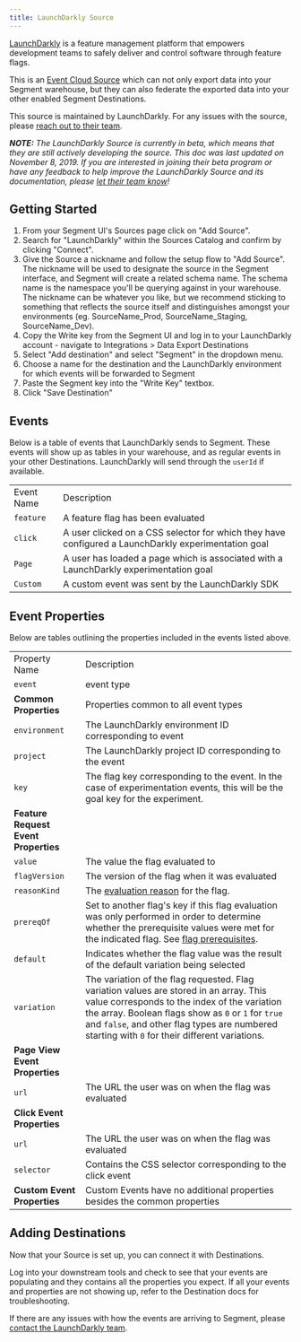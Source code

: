 ```yaml
---
title: LaunchDarkly Source
---
```

[LaunchDarkly](https://launchdarkly.com) is a feature management platform that empowers development teams to safely deliver and control software through feature flags.

This is an [Event Cloud Source](https://segment.com/docs/sources/#event-cloud-sources) which can not only export data into your Segment warehouse, but they can also federate the exported data into your other enabled Segment Destinations.


This source is maintained by LaunchDarkly. For any issues with the source, please [reach out to their team](mailto:support@launchdarkly.com).


_**NOTE:** The LaunchDarkly Source is currently in beta, which means that they are still actively developing the source. This doc was last updated on November 8, 2019. If you are interested in joining their beta program or have any feedback to help improve the LaunchDarkly Source and its documentation, please [let  their team know](mailto:support@launchdarkly.com)!_


## Getting Started

1. From your Segment UI's Sources page click on "Add Source".
2. Search for "LaunchDarkly" within the Sources Catalog and confirm by clicking "Connect".
3. Give the Source a nickname and follow the setup flow to "Add Source". The nickname will be used to designate the source in the Segment interface, and Segment will create a related schema name. The schema name is the namespace you'll be querying against in your warehouse. The nickname can be whatever you like, but we recommend sticking to something that reflects the source itself and distinguishes amongst your environments (eg. SourceName_Prod, SourceName_Staging, SourceName_Dev).
4. Copy the Write key from the Segment UI and log in to your LaunchDarkly account - navigate to Integrations > Data Export Destinations
5. Select "Add destination" and select "Segment" in the dropdown menu.
6. Choose a name for the destination and the LaunchDarkly environment for which events will be forwarded to Segment
7. Paste the Segment key into the "Write Key" textbox.
8. Click "Save Destination"

## Events

Below is a table of events that LaunchDarkly sends to Segment. These events will show up as tables in your warehouse, and as regular events in your other Destinations. LaunchDarkly will send through the `userId` if available.

<table>
  <tr>
   <td>Event Name</td>
   <td>Description</td>
  </tr>
  <tr>
  <td><code>feature</code></td>
   <td>A feature flag has been evaluated</td>
  </tr>
  <tr>
  <td><code>click</code></td>
   <td>A user clicked on a CSS selector for which they have configured a LaunchDarkly experimentation goal</td>
  </tr>
  <tr>
  <td><code>Page</code></td>
   <td>A user has loaded a page which is associated with a LaunchDarkly experimentation goal</td>
  </tr>
  <tr>
  <td><code>Custom</code></td>
   <td>A custom event was sent by the LaunchDarkly SDK</td>
  </tr>
</table>

## Event Properties

Below are tables outlining the properties included in the events listed above.

<table>
  <tr>
   <td>Property Name</td>
   <td>Description</td>
  </tr>
  <tr>
  <td><code>event</code></td>
   <td>event type</td>
  </tr>
  <tr><td><b>Common Properties</b></td>
  <td>Properties common to all event types</td>
  </tr>
  <tr>
  <td><code>environment</code></td>
   <td>The LaunchDarkly environment ID corresponding to event</td>
  </tr>
  <tr>
  <td><code>project</code></td>
   <td>The LaunchDarkly project ID corresponding to the event</td>
  </tr>
  <tr>
   <td><code>key</code></td>
   <td>The flag key corresponding to the event. In the case of experimentation events, this will be the goal key for the experiment.</td>
  </tr>
  <tr>
  <td><b>Feature Request Event Properties</b></td>
  </tr>
  <tr>
  <td><code>value</code></td>
      <td>The value the flag evaluated to</td>
  </tr>
  <tr>
  <td><code>flagVersion</code></td>
      <td>The version of the flag when it was evaluated</td>
  </tr>
  <tr>
  <td><code>reasonKind</code></td>
      <td>The <a href="https://docs.launchdarkly.com/docs/evaluation-reasons">evaluation reason</a> for the flag.</td>
  </tr>
  <tr>
  <td><code>prereqOf</code></td>
      <td>Set to another flag's key if this flag evaluation was only performed in order to determine
 whether the prerequisite values were met for the indicated flag. See <a href="https://docs.launchdarkly.com/docs/prerequisites">flag prerequisites</a>.</td>
  </tr>
  <tr>
  <td><code>default</code></td>
      <td>Indicates whether the flag value was the result of the default variation being selected</td>
  </tr>
  <tr>
  <td><code>variation</code></td>
      <td>The variation of the flag requested. Flag variation values are stored in an array. This value corresponds to the index of the variation the array. Boolean flags show as <code>0</code> or <code>1</code> for <code>true</code> and <code>false</code>, and other flag types are numbered starting with <code>0</code> for their different variations.</td>
  </tr>
  <tr>
    <td><b>Page View Event Properties</b></td>
  </tr>
  <tr>
  <td><code>url</code></td>
   <td>The URL the user was on when the flag was evaluated</td>
  </tr>
  <tr>
    <td><b>Click Event Properties</b></td>
  </tr>
  <tr>
  <td><code>url</code></td>
   <td>The URL the user was on when the flag was evaluated</td>
  </tr>
  <tr>
  <td><code>selector</code></td>
   <td>Contains the CSS selector corresponding to the click event</td>
  </tr>
  <tr>
    <td><b>Custom Event Properties</b></td>
    <td>Custom Events have no additional properties besides the common properties</td>
  </tr>
</table>

## Adding Destinations

Now that your Source is set up, you can connect it with Destinations.

Log into your downstream tools and check to see that your events are populating and they contains all the properties you expect. If all your events and properties are not showing up, refer to the Destination docs for troubleshooting.

If there are any issues with how the events are arriving to Segment, please [contact the LaunchDarkly team](mailto:support@launchdarkly.com).
